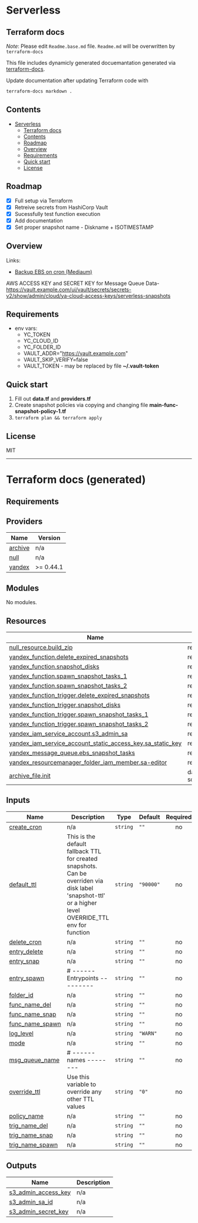 # Serverless

## Terraform docs

*Note*: Please edit `Readme.base.md` file. `Readme.md` will be overwritten by `terraform-docs`

This file includes dynamicly generated docuemantation generated via [terraform-docs](https://terraform-docs.io/).

Update documentation after updating Terraform code with

```bash
terraform-docs markdown .
```

## Contents

- [Serverless](#serverless)
  - [Terraform docs](#terraform-docs)
  - [Contents](#contents)
  - [Roadmap](#roadmap)
  - [Overview](#overview)
  - [Requirements](#requirements)
  - [Quick start](#quick-start)
  - [License](#license)

## Roadmap

- [x] Full setup via Terraform
- [x] Retreive secrets from HashiCorp Vault
- [x] Sucessfully test function execution
- [x] Add documentation
- [x] Set proper snapshot name - Diskname + ISOTIMESTAMP

## Overview

Links:

- [Backup EBS on cron (Mediaum)](https://medium.com/@NikolayMatrosov/yandex-cloud-cron-snapshot-bdee54c87541)

AWS ACCESS KEY and SECRET KEY for Message Queue Data- https://vault.example.com/ui/vault/secrets/secrets-v2/show/admin/cloud/ya-cloud-access-keys/serverless-snapshots

## Requirements

- env vars:
  - YC_TOKEN
  - YC_CLOUD_ID
  - YC_FOLDER_ID
  - VAULT_ADDR="https://vault.example.com"
  - VAULT_SKIP_VERIFY=false
  - VAULT_TOKEN - may be replaced by file **~/.vault-token**

## Quick start

1. Fill out **data.tf** and **providers.tf**
2. Create snapshot policies via copying and changing file **main-func-snapshot-policy-1.tf**
3. `terraform plan && terraform apply`

## License

MIT

----
# Terraform docs (generated)

## Requirements

## Providers

| Name | Version |
|------|---------|
| <a name="provider_archive"></a> [archive](#provider\_archive) | n/a |
| <a name="provider_null"></a> [null](#provider\_null) | n/a |
| <a name="provider_yandex"></a> [yandex](#provider\_yandex) | >= 0.44.1 |

## Modules

No modules.

## Resources

| Name | Type |
|------|------|
| [null_resource.build_zip](https://registry.terraform.io/providers/hashicorp/null/latest/docs/resources/resource) | resource |
| [yandex_function.delete_expired_snapshots](https://registry.terraform.io/providers/yandex-cloud/yandex/latest/docs/resources/function) | resource |
| [yandex_function.snapshot_disks](https://registry.terraform.io/providers/yandex-cloud/yandex/latest/docs/resources/function) | resource |
| [yandex_function.spawn_snapshot_tasks_1](https://registry.terraform.io/providers/yandex-cloud/yandex/latest/docs/resources/function) | resource |
| [yandex_function.spawn_snapshot_tasks_2](https://registry.terraform.io/providers/yandex-cloud/yandex/latest/docs/resources/function) | resource |
| [yandex_function_trigger.delete_expired_snapshots](https://registry.terraform.io/providers/yandex-cloud/yandex/latest/docs/resources/function_trigger) | resource |
| [yandex_function_trigger.snapshot_disks](https://registry.terraform.io/providers/yandex-cloud/yandex/latest/docs/resources/function_trigger) | resource |
| [yandex_function_trigger.spawn_snapshot_tasks_1](https://registry.terraform.io/providers/yandex-cloud/yandex/latest/docs/resources/function_trigger) | resource |
| [yandex_function_trigger.spawn_snapshot_tasks_2](https://registry.terraform.io/providers/yandex-cloud/yandex/latest/docs/resources/function_trigger) | resource |
| [yandex_iam_service_account.s3_admin_sa](https://registry.terraform.io/providers/yandex-cloud/yandex/latest/docs/resources/iam_service_account) | resource |
| [yandex_iam_service_account_static_access_key.sa_static_key](https://registry.terraform.io/providers/yandex-cloud/yandex/latest/docs/resources/iam_service_account_static_access_key) | resource |
| [yandex_message_queue.ebs_snapshot_tasks](https://registry.terraform.io/providers/yandex-cloud/yandex/latest/docs/resources/message_queue) | resource |
| [yandex_resourcemanager_folder_iam_member.sa-editor](https://registry.terraform.io/providers/yandex-cloud/yandex/latest/docs/resources/resourcemanager_folder_iam_member) | resource |
| [archive_file.init](https://registry.terraform.io/providers/hashicorp/archive/latest/docs/data-sources/file) | data source |

## Inputs

| Name | Description | Type | Default | Required |
|------|-------------|------|---------|:--------:|
| <a name="input_create_cron"></a> [create\_cron](#input\_create\_cron) | n/a | `string` | `""` | no |
| <a name="input_default_ttl"></a> [default\_ttl](#input\_default\_ttl) | This is the default fallback TTL for created snapshots. Can be overriden via disk label 'snapshot-ttl' or a higher level OVERRIDE\_TTL env for function | `string` | `"90000"` | no |
| <a name="input_delete_cron"></a> [delete\_cron](#input\_delete\_cron) | n/a | `string` | `""` | no |
| <a name="input_entry_delete"></a> [entry\_delete](#input\_entry\_delete) | n/a | `string` | `""` | no |
| <a name="input_entry_snap"></a> [entry\_snap](#input\_entry\_snap) | n/a | `string` | `""` | no |
| <a name="input_entry_spawn"></a> [entry\_spawn](#input\_entry\_spawn) | # ------ Entrypoints --------- | `string` | `""` | no |
| <a name="input_folder_id"></a> [folder\_id](#input\_folder\_id) | n/a | `string` | `""` | no |
| <a name="input_func_name_del"></a> [func\_name\_del](#input\_func\_name\_del) | n/a | `string` | `""` | no |
| <a name="input_func_name_snap"></a> [func\_name\_snap](#input\_func\_name\_snap) | n/a | `string` | `""` | no |
| <a name="input_func_name_spawn"></a> [func\_name\_spawn](#input\_func\_name\_spawn) | n/a | `string` | `""` | no |
| <a name="input_log_level"></a> [log\_level](#input\_log\_level) | n/a | `string` | `"WARN"` | no |
| <a name="input_mode"></a> [mode](#input\_mode) | n/a | `string` | `""` | no |
| <a name="input_msg_queue_name"></a> [msg\_queue\_name](#input\_msg\_queue\_name) | # ------ names -------- | `string` | `""` | no |
| <a name="input_override_ttl"></a> [override\_ttl](#input\_override\_ttl) | Use this variable to override any other TTL values | `string` | `"0"` | no |
| <a name="input_policy_name"></a> [policy\_name](#input\_policy\_name) | n/a | `string` | `""` | no |
| <a name="input_trig_name_del"></a> [trig\_name\_del](#input\_trig\_name\_del) | n/a | `string` | `""` | no |
| <a name="input_trig_name_snap"></a> [trig\_name\_snap](#input\_trig\_name\_snap) | n/a | `string` | `""` | no |
| <a name="input_trig_name_spawn"></a> [trig\_name\_spawn](#input\_trig\_name\_spawn) | n/a | `string` | `""` | no |

## Outputs

| Name | Description |
|------|-------------|
| <a name="output_s3_admin_access_key"></a> [s3\_admin\_access\_key](#output\_s3\_admin\_access\_key) | n/a |
| <a name="output_s3_admin_sa_id"></a> [s3\_admin\_sa\_id](#output\_s3\_admin\_sa\_id) | n/a |
| <a name="output_s3_admin_secret_key"></a> [s3\_admin\_secret\_key](#output\_s3\_admin\_secret\_key) | n/a |